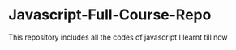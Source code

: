 # Javascript-Full-Course-Repo
This repository includes all the codes of javascript I learnt till now

